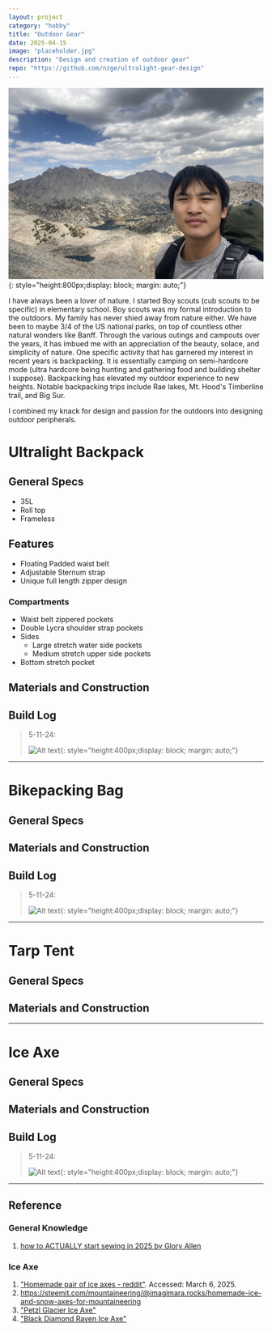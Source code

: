```yaml
---
layout: project
category: "hobby"
title: "Outdoor Gear"
date: 2025-04-15
image: "placeholder.jpg"
description: "Design and creation of outdoor gear"
repo: "https://github.com/nzge/ultralight-gear-design"
---
```


![Alt text](/assets/media/outdoor_media/IMG_3398.JPG){: 
style="height:800px;display: block; margin: auto;"}

I have always been a lover of nature.
I started Boy scouts (cub scouts to be specific) in elementary school. Boy scouts was my formal introduction to the outdoors. My family has never shied away from nature either. We have been to maybe 3/4 of the US national parks, on top of countless other natural wonders like Banff. 
Through the various outings and campouts over the years, it has imbued me with an appreciation of the beauty, solace, and simplicity of nature.
One specific activity that has garnered my interest in recent years is backpacking. It is essentially camping on semi-hardcore mode (ultra hardcore being hunting and gathering food and building shelter I suppose). Backpacking has elevated my outdoor experience to new heights. Notable backpacking trips include Rae lakes, Mt. Hood's Timberline trail, and Big Sur.

I combined my knack for design and passion for the outdoors into designing outdoor peripherals.

# Ultralight Backpack

## General Specs
- 35L
- Roll top
- Frameless
## Features
- Floating Padded waist belt
- Adjustable Sternum strap
- Unique full length zipper design
### Compartments
- Waist belt zippered pockets
- Double Lycra shoulder strap pockets
- Sides
	- Large stretch water side pockets
	- Medium stretch upper side pockets
- Bottom stretch pocket
## Materials and Construction

## Build Log 
> 5-11-24: 
>
> ![Alt text](/assets/media/outdoor_media/prints.JPG){: 
style="height:400px;display: block; margin: auto;"}

---

# Bikepacking Bag

## General Specs

## Materials and Construction

## Build Log 
> 5-11-24: 
>
> ![Alt text](/assets/media/outdoor_media/prints.JPG){: 
style="height:400px;display: block; margin: auto;"}

---

# Tarp Tent

## General Specs

## Materials and Construction

---

# Ice Axe

## General Specs

## Materials and Construction

## Build Log 
> 5-11-24: 
>
> ![Alt text](/assets/media/outdoor_media/prints.JPG){: 
style="height:400px;display: block; margin: auto;"}

---

## Reference

### General Knowledge
1. [how to ACTUALLY start sewing in 2025 by Glory Allen](https://www.youtube.com/watch?v=gMYn_3uXBTc)

### Ice Axe
1. ["Homemade pair of ice axes - reddit"](https://www.reddit.com/r/myog/comments/1igxyxl/homemade_pair_of_ice_axes/). Accessed: March 6, 2025. 
2. https://steemit.com/mountaineering/@imagimara.rocks/homemade-ice-and-snow-axes-for-mountaineering
3. ["Petzl Glacier Ice Axe"](https://www.amazon.com/Petzl-Glacier-ice-Axe-50cm/dp/B0DDMNLJX6?gQT=1&th=1)
4. ["Black Diamond Raven Ice Axe"](https://www.rei.com/product/182045/black-diamond-raven-ice-axe?sku=1820450001&store=83&gStoreCode=83&gQT=1)
